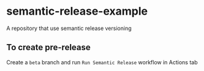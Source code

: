 # semantic-release-example

A repository that use semantic release versioning

## To create pre-release

Create a `beta` branch and run `Run Semantic Release` workflow in Actions tab
